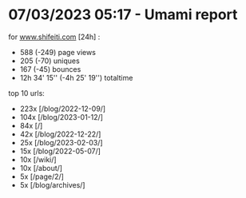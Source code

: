 # 07/03/2023 05:17 - Umami report
for www.shifeiti.com [24h] :

 - 588 (-249) page views
 - 205 (-70) uniques
 - 167 (-45) bounces
 - 12h 34' 15'' (-4h 25' 19'') totaltime


top 10 urls:
 - 223x [/blog/2022-12-09/]
 - 104x [/blog/2023-01-12/]
 - 84x [/]
 - 42x [/blog/2022-12-22/]
 - 25x [/blog/2023-02-03/]
 - 15x [/blog/2022-05-07/]
 - 10x [/wiki/]
 - 10x [/about/]
 - 5x [/page/2/]
 - 5x [/blog/archives/]


